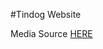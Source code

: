 #Tindog Website

Media Source [HERE](https://drive.google.com/drive/folders/14qztmJ4Odwawhcxf6JUs8Yxc0OW5crvl?usp=sharing)
